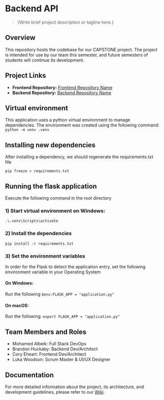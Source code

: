 # Backend API

> {Write brief project description or tagline here.}

## Overview

This repository hosts the codebase for our CAPSTONE project. The project is intended for use by our team this semester, and future semesters of students will continue its development.

## Project Links

- **Frontend Repository:** [Frontend Repository Name](https://github.com/Team-Clubroom/front-end)
- **Backend Repository:** [Backend Repository Name](https://github.com/Team-Clubroom/backend-api)

## Virtual environment
This application uses a python virtual environment to manage dependencies. The environment was created using the following command:
```python -m venv .venv```
## Installing new dependencies

After installing a dependency, we should regenerate the requirements.txt file

``pip freeze > requirements.txt``

## Running the flask application
Execute the following command in the root directory
### 1) Start virtual environment on Windows:
```.\.venv\Scripts\activate```
### 2) Install the dependencies
```pip install -r requirements.txt```
### 3) Set the environment variables
In order for the Flask to detect the application entry, set the following environment variable in your Operating System
#### On Windows:
Run the following
``$env:FLASK_APP = "application.py"``
#### On macOS:
Run the following: ``export FLASK_APP = "application.py"``
## Team Members and Roles
* Mohamed Albeik: Full Stack DevOps
* Brandon Huckaby: Backend Dev/Architect
* Cory Eheart: Frontend Dev/Architect
* Luka Woodson: Scrum Master & UI/UX Designer

## Documentation
For more detailed information about the project, its architecture, and development guidelines, please refer to our [Wiki](https://github.com/Team-Clubroom/front-end/wiki).
